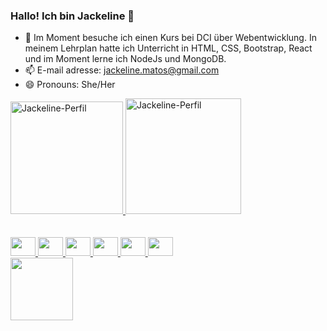 ### Hallo! Ich bin Jackeline 👋

- 🌱 Im Moment besuche ich einen Kurs bei DCI über Webentwicklung. In meinem Lehrplan hatte ich Unterricht in HTML, CSS, Bootstrap, React und im Moment lerne ich NodeJs und MongoDB.
- 📫 E-mail adresse: jackeline.matos@gmail.com
- 😄 Pronouns: She/Her

<div style="display: inline_block">
<a href="git@github.com:Jackeline-Matos/Jackeline-Matos.git">
<img height="180em" src="https://github-readme-stats.vercel.app/api?username=Jackeline-Matos&show_icons=true&theme=nightowl&include_all_commits=true&count_private=true" alt="Jackeline-Perfil">
<img height="185em" src="https://github-readme-stats.vercel.app/api/top-langs/?username=Jackeline-Matos&layout=compact&langs_count=16&theme=nightowl" alt="Jackeline-Perfil">
</div>
<div style="display: inline_block"><br><br>
<img  height="30" width= "40"  src="https://cdn.jsdelivr.net/gh/devicons/devicon/icons/html5/html5-original.svg" />
<img  height="30" width= "40" src="https://cdn.jsdelivr.net/gh/devicons/devicon/icons/css3/css3-original.svg" />
<img  height="30" width= "40" src="https://cdn.jsdelivr.net/gh/devicons/devicon/icons/bootstrap/bootstrap-original.svg" />
<img  height="30" width= "40" src="https://cdn.jsdelivr.net/gh/devicons/devicon/icons/react/react-original.svg" />
<img  height="30" width= "40" src="https://cdn.jsdelivr.net/gh/devicons/devicon/icons/nodejs/nodejs-original.svg" />
<img  height="30" width= "40" src="https://cdn.jsdelivr.net/gh/devicons/devicon/icons/mongodb/mongodb-original-wordmark.svg" />

</div>

<div>
<a href="http://www.linkedin.com/in/jackeline-matos-silva" target="_blank" rel="noopener noreferrer"><img height="100" width= "100"src="https://cdn.jsdelivr.net/gh/devicons/devicon/icons/linkedin/linkedin-original-wordmark.svg" /></a>
</div>
